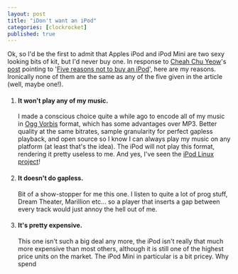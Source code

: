 ```yaml
---
layout: post
title: "iDon't want an iPod"
categories: [clockrocket]
published: true
---
```


<p>Ok, so I'd be the first to admit that Apples iPod and iPod Mini are two sexy looking bits of kit, but I'd never buy one.  In response to <a href="http://blog.codefront.net/">Cheah Chu Yeow</a>'s <a href="http://blog.codefront.net/archives/2004/08/09/iwish_ihad_an_ipod_mini.php">post</a> pointing to '<a href="http://reviews.cnet.com/4520-6450_7-5102324-1.html">Five reasons not to buy an iPod</a>', here are my reasons.  Ironically none of them are the same as any of the five given in the article (well, maybe one!).</p>

<!-- more -->

<ol>
<li><h4>It won't play any of my music.</h4><p>I made a conscious choice quite a while ago to encode all of my music in <a href="http://www.vorbis.com/">Ogg Vorbis</a> format, which has some advantages over MP3.  Better quality at the same bitrates, sample granularity for perfect gapless playback, and open source so I know I can always play my music on any platform (at least that's the idea).  The iPod will not play this format, rendering it pretty useless to me.  And yes, I've seen the <a href="http://ipodlinux.sourceforge.net/">iPod Linux project</a>!</p></li>

<li><h4>It doesn't do gapless.</h4><p>Bit of a show-stopper for me this one.  I listen to quite a lot of prog stuff, Dream Theater, Marillion etc... so a player that inserts a gap between every track would just annoy the hell out of me.</p></li>

<li><h4>It's pretty expensive.</h4><p>This one isn't such a big deal any more, the iPod isn't really that much more expensive than most others, although it is still one of the highest price units on the market.  The iPod Mini in particular is a bit pricey.  Why spend
